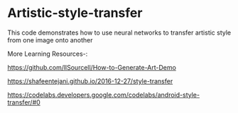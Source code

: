 # Artistic-style-transfer
This code demonstrates how to use neural networks to transfer artistic style from one image onto another

More Learning Resources-:

https://github.com/llSourcell/How-to-Generate-Art-Demo

https://shafeentejani.github.io/2016-12-27/style-transfer

https://codelabs.developers.google.com/codelabs/android-style-transfer/#0
